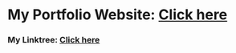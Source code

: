 # My Portfolio Website: [Click here](https://jimike.netlify.app)

### My Linktree: [Click here](https://linktr.ee/jimike)
